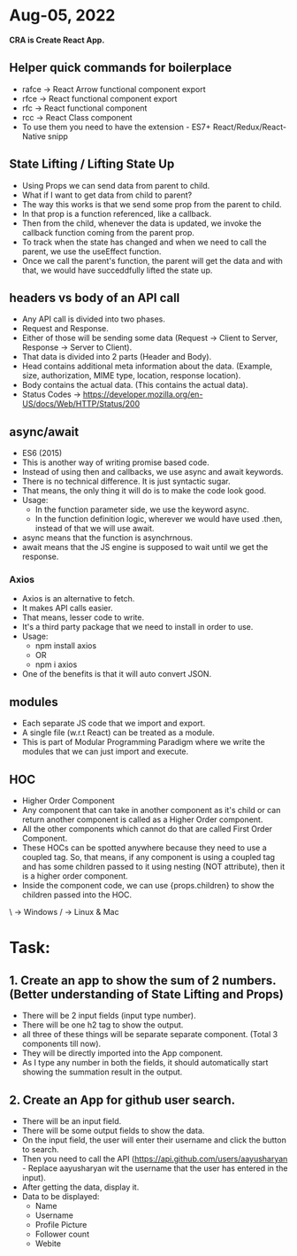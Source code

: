 # Aug-05, 2022

**CRA is Create React App.**

## Helper quick commands for boilerplace
- rafce -> React Arrow functional component export
- rfce -> React functional component export
- rfc -> React functional component
- rcc -> React Class component
- To use them you need to have the extension - ES7+ React/Redux/React-Native snipp


## State Lifting / Lifting State Up
- Using Props we can send data from parent to child.
- What if I want to get data from child to parent?
- The way this works is that we send some prop from the parent to child.
- In that prop is a function referenced, like a callback.
- Then from the child, whenever the data is updated, we invoke the callback function coming from the parent prop.
- To track when the state has changed and when we need to call the parent, we use the useEffect function.
- Once we call the parent's function, the parent will get the data and with that, we would have succeddfully lifted the state up.


## headers vs body of an API call
- Any API call is divided into two phases.
- Request and Response.
- Either of those will be sending some data (Request -> Client to Server, Response -> Server to Client).
- That data is divided into 2 parts (Header and Body).
- Head contains additional meta information about the data. (Example, size, authorization, MIME type, location, response location).
- Body contains the actual data. (This contains the actual data).
- Status Codes -> https://developer.mozilla.org/en-US/docs/Web/HTTP/Status/200


## async/await
- ES6 (2015)
- This is another way of writing promise based code.
- Instead of using then and callbacks, we use async and await keywords.
- There is no technical difference. It is just syntactic sugar.
- That means, the only thing it will do is to make the code look good.
- Usage:
  - In the function parameter side, we use the keyword async.
  - In the function definition logic, wherever we would have used .then, instead of that we will use await.
- async means that the function is asynchrnous.
- await means that the JS engine is supposed to wait until we get the response.


### Axios
- Axios is an alternative to fetch.
- It makes API calls easier.
- That means, lesser code to write.
- It's a third party package that we need to install in order to use.
- Usage:
  - npm install axios
  - OR
  - npm i axios
- One of the benefits is that it will auto convert JSON.


## modules
- Each separate JS code that we import and export.
- A single file (w.r.t React) can be treated as a module.
- This is part of Modular Programming Paradigm where we write the modules that we can just import and execute.


## HOC
- Higher Order Component
- Any component that can take in another component as it's child or can return another component is called as a Higher Order component.
- All the other components which cannot do that are called First Order Component.
- These HOCs can be spotted anywhere because they need to use a coupled tag. So, that means, if any component is using a coupled tag and has some children passed to it using nesting (NOT attribute), then it is a higher order component.
- Inside the component code, we can use {props.children} to show the children passed into the HOC.


\ -> Windows
/ -> Linux & Mac

# Task:
## 1. Create an app to show the sum of 2 numbers. (Better understanding of State Lifting and Props)
- There will be 2 input fields (input type number).
- There will be one h2 tag to show the output.
- all three of these things will be separate separate component. (Total 3 components till now).
- They will be directly imported into the App component.
- As I type any number in both the fields, it should automatically start showing the summation result in the output.

## 2. Create an App for github user search.
- There will be an input field.
- There will be some output fields to show the data.
- On the input field, the user will enter their username and click the button to search.
- Then you need to call the API (https://api.github.com/users/aayusharyan - Replace aayusharyan wit the username that the user has entered in the input).
- After getting the data, display it.
- Data to be displayed:
  - Name
  - Username
  - Profile Picture
  - Follower count
  - Webite